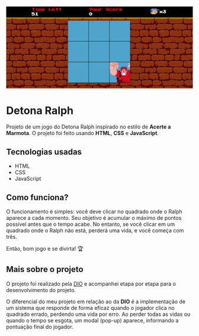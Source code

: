 ![Detona Ralph](./src/imgs/image.png)

# Detona Ralph
Projeto de um jogo do Detona Ralph inspirado no estilo de **Acerte a Marmota**. O projeto foi feito usando **HTML**, **CSS** e **JavaScript**.

## Tecnologias usadas
- HTML
- CSS
- JavaScript

## Como funciona?
O funcionamento é simples: você deve clicar no quadrado onde o Ralph aparece a cada momento. Seu objetivo é acumular o máximo de pontos possível antes que o tempo acabe. No entanto, se você clicar em um quadrado onde o Ralph não está, perderá uma vida, e você começa com três.

Então, bom jogo e se divirta! 🏆

## Mais sobre o projeto
O projeto foi realizado pela [DIO](https://github.com/digitalinnovationone) e acompanhei etapa por etapa para o desenvolvimento do projeto.

O diferencial do meu projeto em relação ao da **DIO** é a implementação de um sistema que responde de forma eficaz quando o jogador clica no quadrado errado, perdendo uma vida por erro. Ao perder todas as vidas ou quando o tempo se esgota, um modal (pop-up) aparece, informando a pontuação final do jogador.

